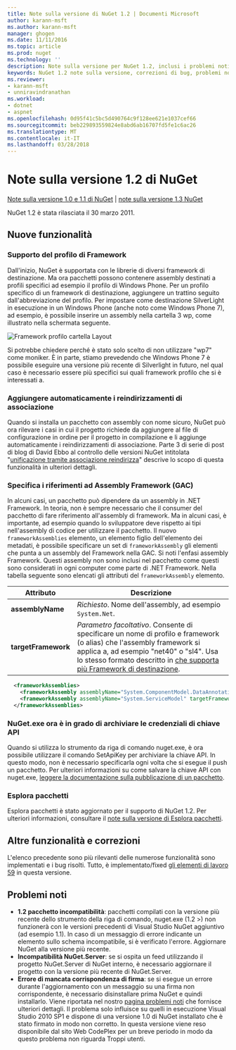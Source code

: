 ```yaml
---
title: Note sulla versione di NuGet 1.2 | Documenti Microsoft
author: karann-msft
ms.author: karann-msft
manager: ghogen
ms.date: 11/11/2016
ms.topic: article
ms.prod: nuget
ms.technology: ''
description: Note sulla versione per NuGet 1.2, inclusi i problemi noti, correzioni di bug, le funzionalità aggiunte e dcr.
keywords: NuGet 1.2 note sulla versione, correzioni di bug, problemi noti, aggiunta di funzionalità, eseguire
ms.reviewer:
- karann-msft
- unniravindranathan
ms.workload:
- dotnet
- aspnet
ms.openlocfilehash: 0d95f41c5bc5d490764c9f128ee621e1037cef66
ms.sourcegitcommit: beb229893559824e8abd6ab16707fd5fe1c6ac26
ms.translationtype: MT
ms.contentlocale: it-IT
ms.lasthandoff: 03/28/2018
---
```

# <a name="nuget-12-release-notes"></a>Note sulla versione 1.2 di NuGet

[Note sulla versione 1.0 e 1.1 di NuGet](../release-notes/nuget-1.1.md) | [note sulla versione 1.3 NuGet](../release-notes/nuget-1.3.md)

NuGet 1.2 è stata rilasciata il 30 marzo 2011.

## <a name="new-features"></a>Nuove funzionalità

### <a name="framework-profile-support"></a>Supporto del profilo di Framework

Dall'inizio, NuGet è supportata con le librerie di diversi framework di destinazione. Ma ora pacchetti possono contenere assembly destinati a profili specifici ad esempio il profilo di Windows Phone. Per un profilo specifico di un framework di destinazione, aggiungere un trattino seguito dall'abbreviazione del profilo. Per impostare come destinazione SilverLight in esecuzione in un Windows Phone (anche noto come Windows Phone 7), ad esempio, è possibile inserire un assembly nella cartella 3 wp, come illustrato nella schermata seguente.

![Framework profilo cartella Layout](./media/framework-profile-support.png)

Si potrebbe chiedere perché è stato solo scelto di non utilizzare "wp7" come moniker. È in parte, stiamo prevedendo che Windows Phone 7 è possibile eseguire una versione più recente di Silverlight in futuro, nel qual caso è necessario essere più specifici sui quali framework profilo che si è interessati a.

### <a name="automatically-add-binding-redirects"></a>Aggiungere automaticamente i reindirizzamenti di associazione

Quando si installa un pacchetto con assembly con nome sicuro, NuGet può ora rilevare i casi in cui il progetto richiede da aggiungere al file di configurazione in ordine per il progetto in compilazione e li aggiunge automaticamente i reindirizzamenti di associazione. Parte 3 di serie di post di blog di David Ebbo al controllo delle versioni NuGet intitolata "[unificazione tramite associazione reindirizza](http://blog.davidebbo.com/2011/01/nuget-versioning-part-3-unification-via.html)" descrive lo scopo di questa funzionalità in ulteriori dettagli.

<a name="framework-assembly-refs"></a>

### <a name="specifying-framework-assembly-references-gac"></a>Specifica i riferimenti ad Assembly Framework (GAC)

In alcuni casi, un pacchetto può dipendere da un assembly in .NET Framework. In teoria, non è sempre necessario che il consumer del pacchetto di fare riferimento all'assembly di framework. Ma in alcuni casi, è importante, ad esempio quando lo sviluppatore deve rispetto ai tipi nell'assembly di codice per utilizzare il pacchetto. Il nuovo `frameworkAssemblies` elemento, un elemento figlio dell'elemento dei metadati, è possibile specificare un set di `frameworkAssembly` gli elementi che punta a un assembly del Framework nella GAC. Si noti l'enfasi assembly Framework.
Questi assembly non sono inclusi nel pacchetto come questi sono considerati in ogni computer come parte di .NET Framework. Nella tabella seguente sono elencati gli attributi del `frameworkAssembly` elemento.


|Attributo |Descrizione|
|----------------|-----------|
|**assemblyName**|*Richiesto*. Nome dell'assembly, ad esempio `System.Net`.|
|**targetFramework**|*Parametro facoltativo*. Consente di specificare un nome di profilo e framework (o alias) che l'assembly framework si applica a, ad esempio "net40" o "sl4". Usa lo stesso formato descritto in [che supporta più Framework di destinazione](../create-packages/supporting-multiple-target-frameworks.md).|

```xml
  <frameworkAssemblies>
    <frameworkAssembly assemblyName="System.ComponentModel.DataAnnotations" targetFramework="net40" />
    <frameworkAssembly assemblyName="System.ServiceModel" targetFramework="net40" />
  </frameworkAssemblies>
```

### <a name="nugetexe-now-is-able-to-store-api-key-credentials"></a>NuGet.exe ora è in grado di archiviare le credenziali di chiave API

Quando si utilizza lo strumento da riga di comando nuget.exe, è ora possibile utilizzare il comando SetApiKey per archiviare la chiave API. In questo modo, non è necessario specificarla ogni volta che si esegue il push un pacchetto. Per ulteriori informazioni su come salvare la chiave API con nuget.exe, [leggere la documentazione sulla pubblicazione di un pacchetto](../create-packages/publish-a-package.md).

### <a name="package-explorer"></a>Esplora pacchetti
Esplora pacchetti è stato aggiornato per il supporto di NuGet 1.2. Per ulteriori informazioni, consultare il [note sulla versione di Esplora pacchetti](http://nuget.codeplex.com/wikipage?title=New%20features%20in%20NuGet%20Package%20Explorer%201.0).

## <a name="other-featuresfixes"></a>Altre funzionalità e correzioni

L'elenco precedente sono più rilevanti delle numerose funzionalità sono implementati e i bug risolti. Tutto, è implementato/fixed [gli elementi di lavoro 59](http://nuget.codeplex.com/workitem/list/advanced?keyword=&status=All&type=All&priority=All&release=NuGet%201.2&assignedTo=All&component=All&sortField=Votes&sortDirection=Descending&page=0) in questa versione.

## <a name="known-issues"></a>Problemi noti

* **1.2 pacchetto incompatibilità**: pacchetti compilati con la versione più recente dello strumento della riga di comando, nuget.exe (1.2 >) non funzionerà con le versioni precedenti di Visual Studio NuGet aggiuntivo (ad esempio 1.1). In caso di un messaggio di errore indicante un elemento sullo schema incompatibile, si è verificato l'errore. Aggiornare NuGet alla versione più recente.
* **Incompatibilità NuGet.Server**: se si ospita un feed utilizzando il progetto NuGet.Server di NuGet interno, è necessario aggiornare il progetto con la versione più recente di NuGet.Server.
* **Errore di mancata corrispondenza di firma**: se si esegue un errore durante l'aggiornamento con un messaggio su una firma non corrispondente, è necessario disinstallare prima NuGet e quindi installarlo. Viene riportata nel nostro [pagina problemi noti](../release-notes/known-issues.md) che fornisce ulteriori dettagli. Il problema solo influisce su quelli in esecuzione Visual Studio 2010 SP1 e dispone di una versione 1.0 di NuGet installato che è stato firmato in modo non corretto. In questa versione viene reso disponibile dal sito Web CodePlex per un breve periodo in modo da questo problema non riguarda Troppi utenti.